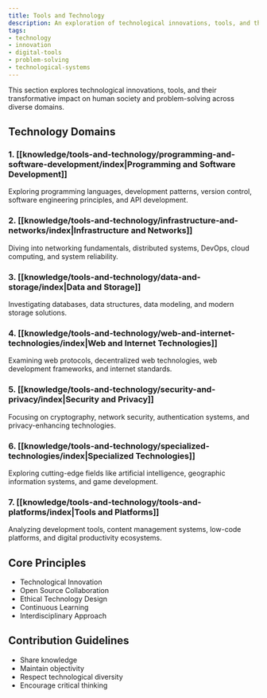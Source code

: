```yaml
---
title: Tools and Technology
description: An exploration of technological innovations, tools, and their transformative impact on human society and problem-solving across diverse domains.
tags:
- technology
- innovation
- digital-tools
- problem-solving
- technological-systems
---
```


This section explores technological innovations, tools, and their transformative impact on human society and problem-solving across diverse domains.

## Technology Domains

### 1. [[knowledge/tools-and-technology/programming-and-software-development/index|Programming and Software Development]]

Exploring programming languages, development patterns, version control, software engineering principles, and API development.

### 2. [[knowledge/tools-and-technology/infrastructure-and-networks/index|Infrastructure and Networks]]

Diving into networking fundamentals, distributed systems, DevOps, cloud computing, and system reliability.

### 3. [[knowledge/tools-and-technology/data-and-storage/index|Data and Storage]]

Investigating databases, data structures, data modeling, and modern storage solutions.

### 4. [[knowledge/tools-and-technology/web-and-internet-technologies/index|Web and Internet Technologies]]

Examining web protocols, decentralized web technologies, web development frameworks, and internet standards.

### 5. [[knowledge/tools-and-technology/security-and-privacy/index|Security and Privacy]]

Focusing on cryptography, network security, authentication systems, and privacy-enhancing technologies.

### 6. [[knowledge/tools-and-technology/specialized-technologies/index|Specialized Technologies]]

Exploring cutting-edge fields like artificial intelligence, geographic information systems, and game development.

### 7. [[knowledge/tools-and-technology/tools-and-platforms/index|Tools and Platforms]]

Analyzing development tools, content management systems, low-code platforms, and digital productivity ecosystems.

## Core Principles

- Technological Innovation
- Open Source Collaboration
- Ethical Technology Design
- Continuous Learning
- Interdisciplinary Approach

## Contribution Guidelines

- Share knowledge
- Maintain objectivity
- Respect technological diversity
- Encourage critical thinking
